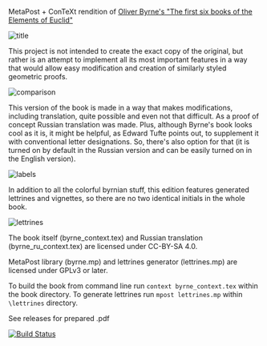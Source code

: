MetaPost + ConTeXt rendition of [Oliver Byrne's "The first six books of the Elements of Euclid"](https://en.wikipedia.org/wiki/Oliver_Byrne_(mathematician)#Byrne.27s_Euclid)

![title](https://user-images.githubusercontent.com/7447349/41129584-737480dc-6abb-11e8-8f73-7b9a9afcb38a.png)

This project is not intended to create the exact copy of the original, but rather is an attempt to implement all its most important features in a way that would allow easy modification and creation of similarly styled geometric proofs.

![comparison](https://user-images.githubusercontent.com/7447349/52147564-2c240580-2678-11e9-9803-01a2b7c970da.png)

This version of the book is made in a way that makes modifications, including translation, quite possible and even not that difficult. As a proof of concept Russian translation was made. Plus, although Byrne's book looks cool as it is, it might be helpful, as Edward Tufte points out, to supplement it with conventional letter designations. So, there's also option for that (it is turned on by default in the Russian version and can be easily turned on in the English version).

![labels](https://user-images.githubusercontent.com/7447349/52147400-a30cce80-2677-11e9-9a2a-3b7f88419c90.png)

In addition to all the colorful byrnian stuff, this edition features generated lettrines and vignettes, so there are no two identical initials in the whole book.

![lettrines](https://user-images.githubusercontent.com/7447349/52147399-a2743800-2677-11e9-83a1-d25620253263.png)

The book itself (byrne_context.tex) and Russian translation (byrne_ru_context.tex) are licensed under CC-BY-SA 4.0.

MetaPost library (byrne.mp) and lettrines generator (lettrines.mp) are licensed under GPLv3 or later.

To build the book from command line run `context byrne_context.tex` within the book directory. To generate lettrines run `mpost lettrines.mp` within `\lettrines` directory.

See releases for prepared .pdf

[![Build Status](https://travis-ci.org/jemmybutton/byrne-euclid.svg?branch=master)](https://travis-ci.org/jemmybutton/byrne-euclid)
